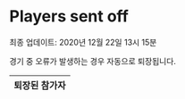 # Players sent off
최종 업데이트: 2020년 12월 22일 13시 15분


경기 중 오류가 발생하는 경우 자동으로 퇴장됩니다.


| 퇴장된 참가자 |
|:---:|
